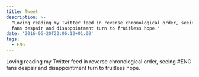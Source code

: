 ```yaml
---
title: Tweet
description: >-
  "Loving reading my Twitter feed in reverse chronological order, seeing #ENG
  fans despair and disappointment turn to fruitless hope."
date: '2016-06-20T22:06:12+01:00'
tags:
  - ENG
---
```

Loving reading my Twitter feed in reverse chronological order, seeing #ENG fans despair and disappointment turn to fruitless hope.
